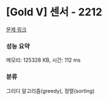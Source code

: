# [Gold V] 센서 - 2212 

[문제 링크](https://www.acmicpc.net/problem/2212) 

### 성능 요약

메모리: 125328 KB, 시간: 112 ms

### 분류

그리디 알고리즘(greedy), 정렬(sorting)

